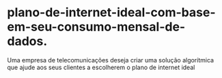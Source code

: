 # plano-de-internet-ideal-com-base-em-seu-consumo-mensal-de-dados.
Uma empresa de telecomunicações deseja criar uma solução algorítmica que ajude aos seus clientes a escolherem o plano de internet ideal 
